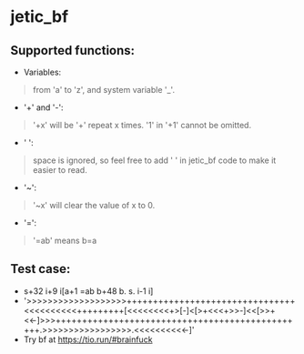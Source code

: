 # jetic_bf
## Supported functions:
* Variables:
> from 'a' to 'z', and system variable '_'.
* '+' and '-':
> '+x' will be '+' repeat x times. '1' in '+1' cannot be omitted.
* ' ':
> space is ignored, so feel free to add ' ' in jetic_bf code to make it easier to read.
* '~':
> '~x' will clear the value of x to 0.
* '=':
> '=ab' means b=a
## Test case:
* s+32 i+9 i[a+1 =ab b+48 b. s. i-1 i]
* '>>>>>>>>>>>>>>>>>>>++++++++++++++++++++++++++++++++<<<<<<<<<<+++++++++[<<<<<<<<+>[-]<[>+<<<+>>-]<<[>>+<<-]>>>++++++++++++++++++++++++++++++++++++++++++++++++.>>>>>>>>>>>>>>>>>.<<<<<<<<<<-]'
* Try bf at https://tio.run/#brainfuck
